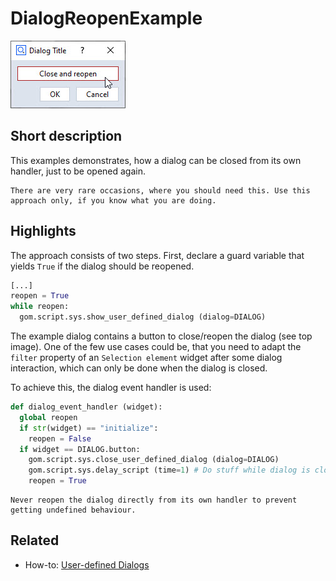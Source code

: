 # DialogReopenExample

![](dialog_reopen_example.jpg)

## Short description

This examples demonstrates, how a dialog can be closed from its own handler, just to be opened again.

```{warning}
There are very rare occasions, where you should need this. Use this approach only, if you know what you are doing.
```

## Highlights

The approach consists of two steps. First, declare a guard variable that yields `True` if the dialog should be reopened.

```python
[...]
reopen = True
while reopen:
  gom.script.sys.show_user_defined_dialog (dialog=DIALOG)
```

The example dialog contains a button to close/reopen the dialog (see top image). One of the few use cases could be, that you need to adapt the `filter` property of an `Selection element` widget after some dialog interaction, which can only be done when the dialog is closed.

To achieve this, the dialog event handler is used:

```python
def dialog_event_handler (widget):
  global reopen
  if str(widget) == "initialize":
    reopen = False
  if widget == DIALOG.button:
    gom.script.sys.close_user_defined_dialog (dialog=DIALOG)
    gom.script.sys.delay_script (time=1) # Do stuff while dialog is closed
    reopen = True
```

```{warning}
Never reopen the dialog directly from its own handler to prevent getting undefined behaviour.
```


## Related

* How-to: [User-defined Dialogs](https://zeissiqs.github.io/zeiss-inspect-addon-api/2025/howtos/python_api_introduction/user_defined_dialogs.md)